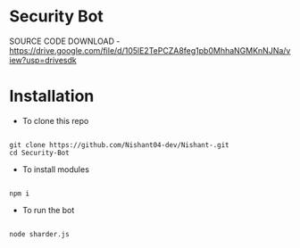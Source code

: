 # Security Bot

SOURCE CODE DOWNLOAD - https://drive.google.com/file/d/105lE2TePCZA8feg1pb0MhhaNGMKnNJNa/view?usp=drivesdk

# Installation

- To clone this repo
```

git clone https://github.com/Nishant04-dev/Nishant-.git
cd Security-Bot

```

- To install modules
```

npm i

```

- To run the bot
```

node sharder.js

```
